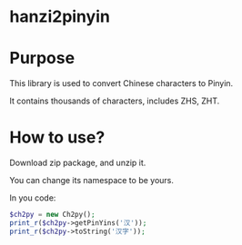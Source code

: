 # hanzi2pinyin

# Purpose

This library is used to convert Chinese characters to Pinyin.

It contains thousands of characters, includes ZHS, ZHT.

# How to use?

Download zip package, and unzip it.

You can change its namespace to be yours.

In you code:

```php
$ch2py = new Ch2py();
print_r($ch2py->getPinYins('汉'));
print_r($ch2py->toString('汉字'));
```
